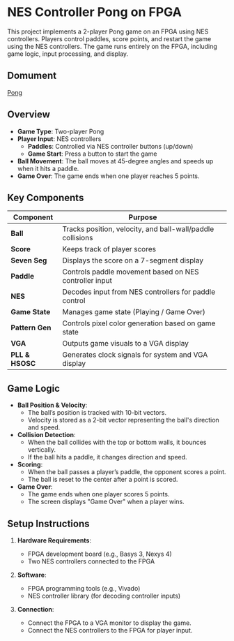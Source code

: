 # NES Controller Pong on FPGA

This project implements a 2-player Pong game on an FPGA using NES controllers. Players control paddles, score points, and restart the game using the NES controllers. The game runs entirely on the FPGA, including game logic, input processing, and display.

## Domument

[Pong](https://narrow-theory-18d.notion.site/NES-controller-Pong-on-FPGA-1b9436c3d41a8186a3e4e2e46e7fc9a8?pvs=74)

## Overview

- **Game Type**: Two-player Pong
- **Player Input**: NES controllers
  - **Paddles**: Controlled via NES controller buttons (up/down)
  - **Game Start**: Press a button to start the game
- **Ball Movement**: The ball moves at 45-degree angles and speeds up when it hits a paddle.
- **Game Over**: The game ends when one player reaches 5 points.
  
## Key Components

| **Component**    | **Purpose** |
|------------------|-------------|
| **Ball**         | Tracks position, velocity, and ball-wall/paddle collisions |
| **Score**        | Keeps track of player scores |
| **Seven Seg**    | Displays the score on a 7-segment display |
| **Paddle**       | Controls paddle movement based on NES controller input |
| **NES**          | Decodes input from NES controllers for paddle control |
| **Game State**   | Manages game state (Playing / Game Over) |
| **Pattern Gen**  | Controls pixel color generation based on game state |
| **VGA**          | Outputs game visuals to a VGA display |
| **PLL & HSOSC**  | Generates clock signals for system and VGA display |

## Game Logic

- **Ball Position & Velocity**: 
  - The ball’s position is tracked with 10-bit vectors.
  - Velocity is stored as a 2-bit vector representing the ball's direction and speed.
- **Collision Detection**: 
  - When the ball collides with the top or bottom walls, it bounces vertically.
  - If the ball hits a paddle, it changes direction and speed.
- **Scoring**: 
  - When the ball passes a player’s paddle, the opponent scores a point.
  - The ball is reset to the center after a point is scored.
- **Game Over**: 
  - The game ends when one player scores 5 points.
  - The screen displays "Game Over" when a player wins.

## Setup Instructions

1. **Hardware Requirements**:
   - FPGA development board (e.g., Basys 3, Nexys 4)
   - Two NES controllers connected to the FPGA

2. **Software**:
   - FPGA programming tools (e.g., Vivado)
   - NES controller library (for decoding controller inputs)

3. **Connection**:
   - Connect the FPGA to a VGA monitor to display the game.
   - Connect the NES controllers to the FPGA for player input.
